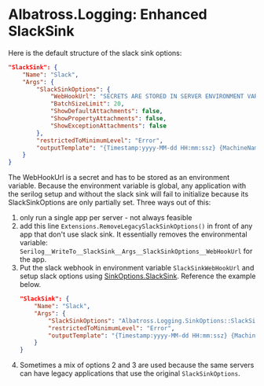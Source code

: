 # Albatross.Logging: Enhanced SlackSink

Here is the default structure of the slack sink options:
```json
"SlackSink": {
	"Name": "Slack",
	"Args": {
		"SlackSinkOptions": {
			"WebHookUrl": "SECRETS ARE STORED IN SERVER ENVIRONMENT VARIABLES",
			"BatchSizeLimit": 20,
			"ShowDefaultAttachments": false,
			"ShowPropertyAttachments": false,
			"ShowExceptionAttachments": false
		},
		"restrictedToMinimumLevel": "Error",
		"outputTemplate": "{Timestamp:yyyy-MM-dd HH:mm:ssz} {MachineName} {SourceContext} {ThreadId} [{Level:w3}] {Message:lj}"
	}
}
```
The WebHookUrl is a secret and has to be stored as an environment variable.  Because the environment variable is global, any application with the serilog setup and without the slack sink will fail to initialize because its SlackSinkOptions are only partially set.  Three ways out of this:
1. only run a single app per server - not always feasible
1. add this line `Extensions.RemoveLegacySlackSinkOptions()` in front of any app that don't use slack sink.  It essentially removes the environmental variable: `Serilog__WriteTo__SlackSink__Args__SlackSinkOptions__WebHookUrl` for the app.
1. Put the slack webhook in environment variable `SlackSinkWebHookUrl` and setup slack options using [SinkOptions.SlackSink](../Albatross.Logging/SinkOptions.cs).  Reference the example below.
	```json
	"SlackSink": {
		"Name": "Slack",
		"Args": {
			"SlackSinkOptions": "Albatross.Logging.SinkOptions::SlackSink, Albatross.Logging",
			"restrictedToMinimumLevel": "Error",
			"outputTemplate": "{Timestamp:yyyy-MM-dd HH:mm:ssz} {MachineName} {SourceContext} {ThreadId} [{Level:w3}] {Message:lj}{ErrorMessage}"
		}
	}
	```
1. Sometimes a mix of options 2 and 3 are used because the same servers can have legacy applications that use the original `SlackSinkOptions`.
